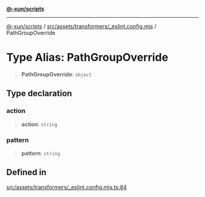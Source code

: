 [**@-xun/scripts**](../../../../../README.md)

***

[@-xun/scripts](../../../../../README.md) / [src/assets/transformers/\_eslint.config.mjs](../README.md) / PathGroupOverride

# Type Alias: PathGroupOverride

> **PathGroupOverride**: `object`

## Type declaration

### action

> **action**: `string`

### pattern

> **pattern**: `string`

## Defined in

[src/assets/transformers/\_eslint.config.mjs.ts:84](https://github.com/Xunnamius/xscripts/blob/28c221bb8a859e69003ba2447e3f5763dc92a0ec/src/assets/transformers/_eslint.config.mjs.ts#L84)
